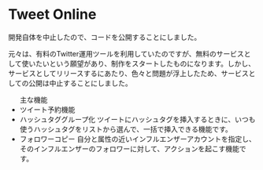 # Tweet Online
<p>開発自体を中止したので、コードを公開することにしました。</p>
<p>元々は、有料のTwitter運用ツールを利用していたのですが、無料のサービスとして使いたいという願望があり、制作をスタートしたものになります。しかし、サービスとしてリリースするにあたり、色々と問題が浮上したため、サービスとしての公開は中止することにしました。</p>

<ul>主な機能
  <li>ツイート予約機能</li>
  <li>
    ハッシュタググループ化
    ツイートにハッシュタグを挿入するときに、いつも使うハッシュタグをリストから選んで、一括で挿入できる機能です。
  </li>
  <li>
    フォロワーコピー
    自分と属性の近いインフルエンザーアカウントを指定し、そのインフルエンザーのフォロワーに対して、アクションを起こす機能です。
  </li>
</ul>
